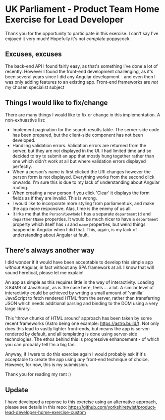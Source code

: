 # UK Parliament - Product Team Home Exercise for Lead Developer

Thank you for the opportunity to participate in this exercise. I can't say I've enjoyed it very much! Hopefully it's not _complete_ poppycock.

## Excuses, excuses

The back-end API I found fairly easy, as that's something I've done a lot of recently. However I found the front-end development challenging, as it's been several years since I did any Angular development - and even then I was only adding features to an existing app. Front-end frameworks are _not_ my chosen specialist subject

## Things I would like to fix/change

There are many things I would like to fix or change in this implementation. A non-exhuastive list:

- Implement pagination for the search results table. The server-side code has been prepared, but the client-side component has not been developed.
- Handling validation errors. Validation errors are returned from the server, but they are not displayed in the UI. I had limited time and so decided to try to submit an app that mostly hung together rather than one which didn't work at all but where validation errors displayed perfectly.
- When a person's name is first clicked the URI changes however the person form is not displayed. Everything works from the second click onwards. I'm sure this is due to my lack of understanding about Angular routing.
- When creating a new person if you click 'Clear' it displays the form fields as if they are invalid. This is wrong.
- I would like to incorporate more styling from parliament.uk, and make the app more responsive. Alas, time is the enemy of us all.
- It irks me that the `PersonViewModel` has a separate `departmentId` and `departmentName` properties. It would be much nicer to have a `department` property which itself has `id` and `name` properties, but weird things happend in Angular when I did that. This, again, is my lack of understanding about Angular at fault.

## There's always another way

I did wonder if it would have been acceptable to develop this simple app _without_ Angular, in fact without any SPA framework at all. I know that will sound heretical, please let me explain!

An app as simple as this requires little in the way of interactivity. Loading 3.84MB of JavaScript, as is the case here, feels ... a lot. A similar level of interactivity could be achieved by writing a small amount of 'vanilla' JavaScript to fetch rendered HTML from the server, rather than transferring JSON which needs additional parsing and binding to the DOM using a very large library.

This 'throw chunks of HTML around' approach has been taken by some recent frameworks (Astro being one example: https://astro.build/). Not only does this lead to vastly lighter front-ends, but means the app is server-rendered by default, and all templating is done using server-side technologies. The ethos behind this is progressive enhancement - of which you can probably tell I'm a big fan.

Anyway, if I were to do this exercise again I would probably ask if it's acceptable to create the app using _any_ front-end technique of choice. However, for now, this is my submission.

Thank you for reading my rant :)

## Update

I have developed a reponse to this exercise using an alternative approach, please see details in this repo: https://github.com/yorkshiretwist/product-lead-developer-home-exercise-custom